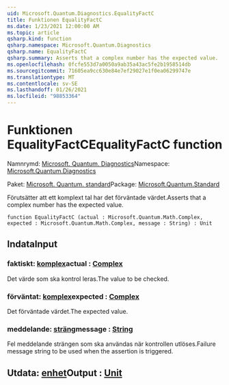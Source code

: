 ```yaml
---
uid: Microsoft.Quantum.Diagnostics.EqualityFactC
title: Funktionen EqualityFactC
ms.date: 1/23/2021 12:00:00 AM
ms.topic: article
qsharp.kind: function
qsharp.namespace: Microsoft.Quantum.Diagnostics
qsharp.name: EqualityFactC
qsharp.summary: Asserts that a complex number has the expected value.
ms.openlocfilehash: 0fcfe553d7a0050a9ab35a43ac5fe2b1958514db
ms.sourcegitcommit: 71605ea9cc630e84e7ef29027e1f0ea06299747e
ms.translationtype: MT
ms.contentlocale: sv-SE
ms.lasthandoff: 01/26/2021
ms.locfileid: "98853364"
---
```

# <a name="equalityfactc-function"></a><span data-ttu-id="92890-102">Funktionen EqualityFactC</span><span class="sxs-lookup"><span data-stu-id="92890-102">EqualityFactC function</span></span>

<span data-ttu-id="92890-103">Namnrymd: [Microsoft. Quantum. Diagnostics](xref:Microsoft.Quantum.Diagnostics)</span><span class="sxs-lookup"><span data-stu-id="92890-103">Namespace: [Microsoft.Quantum.Diagnostics](xref:Microsoft.Quantum.Diagnostics)</span></span>

<span data-ttu-id="92890-104">Paket: [Microsoft. Quantum. standard](https://nuget.org/packages/Microsoft.Quantum.Standard)</span><span class="sxs-lookup"><span data-stu-id="92890-104">Package: [Microsoft.Quantum.Standard](https://nuget.org/packages/Microsoft.Quantum.Standard)</span></span>


<span data-ttu-id="92890-105">Förutsätter att ett komplext tal har det förväntade värdet.</span><span class="sxs-lookup"><span data-stu-id="92890-105">Asserts that a complex number has the expected value.</span></span>

```qsharp
function EqualityFactC (actual : Microsoft.Quantum.Math.Complex, expected : Microsoft.Quantum.Math.Complex, message : String) : Unit
```


## <a name="input"></a><span data-ttu-id="92890-106">Indata</span><span class="sxs-lookup"><span data-stu-id="92890-106">Input</span></span>

### <a name="actual--complex"></a><span data-ttu-id="92890-107">faktiskt: [komplex](xref:Microsoft.Quantum.Math.Complex)</span><span class="sxs-lookup"><span data-stu-id="92890-107">actual : [Complex](xref:Microsoft.Quantum.Math.Complex)</span></span>

<span data-ttu-id="92890-108">Det värde som ska kontrol leras.</span><span class="sxs-lookup"><span data-stu-id="92890-108">The value to be checked.</span></span>


### <a name="expected--complex"></a><span data-ttu-id="92890-109">förväntat: [komplex](xref:Microsoft.Quantum.Math.Complex)</span><span class="sxs-lookup"><span data-stu-id="92890-109">expected : [Complex](xref:Microsoft.Quantum.Math.Complex)</span></span>

<span data-ttu-id="92890-110">Det förväntade värdet.</span><span class="sxs-lookup"><span data-stu-id="92890-110">The expected value.</span></span>


### <a name="message--string"></a><span data-ttu-id="92890-111">meddelande: [sträng](xref:microsoft.quantum.lang-ref.string)</span><span class="sxs-lookup"><span data-stu-id="92890-111">message : [String](xref:microsoft.quantum.lang-ref.string)</span></span>

<span data-ttu-id="92890-112">Fel meddelande strängen som ska användas när kontrollen utlöses.</span><span class="sxs-lookup"><span data-stu-id="92890-112">Failure message string to be used when the assertion is triggered.</span></span>



## <a name="output--unit"></a><span data-ttu-id="92890-113">Utdata: [enhet](xref:microsoft.quantum.lang-ref.unit)</span><span class="sxs-lookup"><span data-stu-id="92890-113">Output : [Unit](xref:microsoft.quantum.lang-ref.unit)</span></span>

